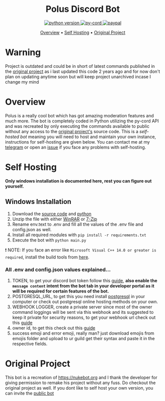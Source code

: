 <h1 align="center">
  Polus Discord Bot
  <br>
</h1>

<p align="center">
  <a href="https://www.python.org/downloads/">
    <img src="https://img.shields.io/pypi/pyversions/py-cord" alt="python version">
  </a>
  <a href="https://pypi.org/project/py-cord/">
     <img alt="py-cord" src="https://img.shields.io/badge/py-cord-blue.svg">
  </a>
  <a href="https://paypal.me/nostorian">
    <img alt="paypal" src="https://img.shields.io/badge/support-me!-red.svg">
  </a>

<p align="center">
  <a href="#overview">Overview</a>
  •
  <a href="#self-hosting">Self Hosting</a>
  •
  <a href="#original-project">Original Project</a>
</p>

# Warning
Project is outdated and could be in short of latest commands published in the [original project](https://nukebot.org/) as i last updated this code 2 years ago and for now don't plan on updating anytime soon but will keep project unarchived incase I change my mind

# Overview
Polus is a really cool bot which has got amazing moderation features and much more. The bot is completely coded in Python utilizing the py-cord API and was recreated by only executing the commands available to public without any access to the [original project's](https://nukebot.org/) source code. This is a *self-hosted bot* meaning you will need to host and maintain your own instance, instructions for self-hosting are given below. You can contact me at my [telegram](https://t.me/nostorian) or open an [issue](https://github.com/fw-real/Polus-Discord-Bot/issues) if you face any problems with self-hosting.

# Self Hosting
**Only windows installation is documented here, rest you can figure out yourself.**
## Windows Installation
1. Download the [source code](https://github.com/fw-real/Polus-Discord-Bot/archive/refs/heads/main.zip) and [python](https://www.python.org/downloads/)
2. Unzip the file with either [WinRAR](https://www.win-rar.com/) or [7-Zip](https://www.7-zip.org/download.html)
3. Rename env.text to .env and fill all the values of the .env file and config.json as well.
5. Install all required modules with `pip install -r requirements.txt`
6. Execute the bot with `python main.py`

❗ NOTE: If you face an error like `Microsoft Visual C++ 14.0 or greater is required`, install the build tools from [here](https://visualstudio.microsoft.com/visual-cpp-build-tools).
### All .env and config.json values explained...

1. TOKEN, to get your discord bot token follow this [guide](https://www.writebots.com/discord-bot-token/), **also enable the `message content` intent from the bot tab in your developer portal as it will be required for certain features of the bot.**
2. POSTGRESQL_URL, to get this you need install [postgresql](https://www.postgresql.org/) in your computer or check out postgresql online hosting methods on your own.
3. WEBHOOK LOGGER, create a private server since most of the owner command loggings will be sent via this webhook and its suggested to keep it private for security reasons, to get your webhook url check out this [guide](https://support.discord.com/hc/en-us/articles/228383668-Intro-to-Webhooks)
4. owner id, to get this check out this [guide](https://www.remote.tools/remote-work/how-to-find-discord-id)
5. success emoji and error emoji, really man? just download emojis from emojis folder and upload to ur guild get their syntax and paste it in the respective fields.

# Original Project
This bot is a recreation of https://nukebot.org and I thank the developer for giving permission to remake his project without any fuss. Do checkout the original project as well. If you dont like to self host your own version, you can invite the [public bot](https://invite.nukebot.org/)

